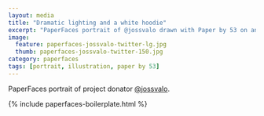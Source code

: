 ```yaml
---
layout: media
title: "Dramatic lighting and a white hoodie"
excerpt: "PaperFaces portrait of @jossvalo drawn with Paper by 53 on an iPad."
image: 
  feature: paperfaces-jossvalo-twitter-lg.jpg
  thumb: paperfaces-jossvalo-twitter-150.jpg
category: paperfaces
tags: [portrait, illustration, paper by 53]
---
```


PaperFaces portrait of project donator [@jossvalo](http://twitter.com/jossvalo).

{% include paperfaces-boilerplate.html %}